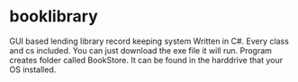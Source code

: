 # booklibrary
GUI based lending library record keeping system
Written in C#.
Every class and cs included.
You can just download the exe file it will run. Program creates folder called BookStore. It can be found in the harddrive that your OS installed.
